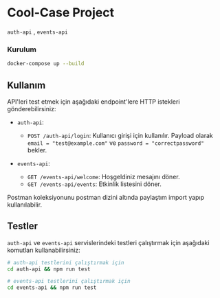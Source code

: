 


# Cool-Case Project

`auth-api` , `events-api` 

### Kurulum 

```bash
docker-compose up --build
```


## Kullanım

API'leri test etmek için aşağıdaki endpoint'lere HTTP istekleri gönderebilirsiniz:

- `auth-api`:
  - `POST /auth-api/login`: Kullanıcı girişi için kullanılır. Payload olarak `email = "test@example.com"` ve `password = "correctpassword"` bekler.
  

- `events-api`:
  - `GET /events-api/welcome`: Hoşgeldiniz mesajını döner.
  - `GET /events-api/events`: Etkinlik listesini döner.

 
Postman koleksiyonunu postman dizini altında paylaştım import yapıp kullanılabilir.


## Testler

`auth-api` ve `events-api` servislerindeki testleri çalıştırmak için aşağıdaki komutları kullanabilirsiniz:

```bash
# auth-api testlerini çalıştırmak için
cd auth-api && npm run test

# events-api testlerini çalıştırmak için
cd events-api && npm run test

  
